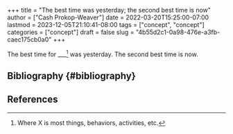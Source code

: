 +++
title = "The best time was yesterday; the second best time is now"
author = ["Cash Prokop-Weaver"]
date = 2022-03-20T15:25:00-07:00
lastmod = 2023-12-05T21:10:41-08:00
tags = ["concept", "concept"]
categories = ["concept"]
draft = false
slug = "4b55d2c1-0a98-476e-a3fb-caec175cb0a0"
+++

The best time for ___[^fn:1] was yesterday. The second best time is now.


## Bibliography {#bibliography}

## References

<style>.csl-entry{text-indent: -1.5em; margin-left: 1.5em;}</style><div class="csl-bib-body">
</div>

[^fn:1]: Where X is most things, behaviors, activities, etc.
